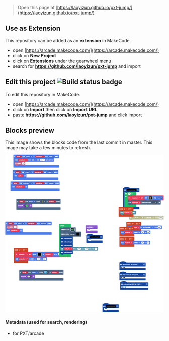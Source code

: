  


> Open this page at [https://laoyizun.github.io/pxt-jump/](https://laoyizun.github.io/pxt-jump/)

## Use as Extension

This repository can be added as an **extension** in MakeCode.

* open [https://arcade.makecode.com/](https://arcade.makecode.com/)
* click on **New Project**
* click on **Extensions** under the gearwheel menu
* search for **https://github.com/laoyizun/pxt-jump** and import

## Edit this project ![Build status badge](https://github.com/laoyizun/pxt-jump/workflows/MakeCode/badge.svg)

To edit this repository in MakeCode.

* open [https://arcade.makecode.com/](https://arcade.makecode.com/)
* click on **Import** then click on **Import URL**
* paste **https://github.com/laoyizun/pxt-jump** and click import

## Blocks preview

This image shows the blocks code from the last commit in master.
This image may take a few minutes to refresh.

![A rendered view of the blocks](https://github.com/laoyizun/pxt-jump/raw/master/.github/makecode/blocks.png)

#### Metadata (used for search, rendering)

* for PXT/arcade
<script src="https://makecode.com/gh-pages-embed.js"></script><script>makeCodeRender("{{ site.makecode.home_url }}", "{{ site.github.owner_name }}/{{ site.github.repository_name }}");</script>
